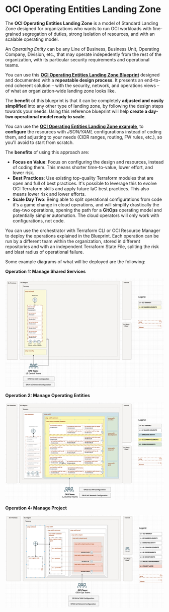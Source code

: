 # OCI Operating Entities Landing Zone

The **OCI Operating Entities Landing Zone** is a model of Standard Landing Zone designed for organizations who wants to run OCI workloads with fine-grained segregation of duties, strong isolation of resources, and with an scalable operating model.

An *Operating Entity* can be any Line of Business, Business Unit, Operating Company, Division, etc., that may operate indepedently from the rest of the organization, with its particular security requirements and operational teams. 

You can use this **[OCI Operating Entities Landing Zone Blueprint](https://github.com/oracle-quickstart/terraform-oci-open-lz)** designed and documented with a **repeatable design process**. It presents an end-to-end coherent solution &ndash; with the security, network, and operations views &ndash; of what an organization-wide landing zone looks like.

The **benefit** of this blueprint is that it can be completely **adjusted and easily simplified** into any other type of landing zone, by following the design steps towards your needs.  Using this reference blueprint will help **create a day-two operational model ready to scale**.

You can use the [**OCI Operating Entities Landing Zone example**](https://github.com/oracle-quickstart/terraform-oci-open-lz/tree/master/examples/oci-open-lz), to **configure** the resources with *JSON/YAML* configurations instead of coding them, and adjusting to your needs (CIDR ranges, routing, FW rules, etc.), so you'll avoid to start from scratch.

The **benefits** of using this approach are: 
- **Focus on Value**: Focus on configuring the design and resources, instead of coding them. This means shorter time-to-value, lower effort, and lower risk.
- **Best Practices**: Use existing top-quality Terraform modules that are open and full of best practices. It's possible to leverage this to evolve OCI Terraform skills and apply future IaC best practices. This also means lower risk and lower efforts.
- **Scale Day Two**: Being able to split operational configurations from code it's a game change in cloud operations, and will simplify drastically the day-two operations, opening the path for a **GitOps** operating model and potentially simpler automation. The cloud operators will only work with configurations, not code.

You can use the orchestrator with Terraform CLI or OCI Resource Manager to deploy the operations explained in the Blueprint. Each operation can be run by a different team within the organization, stored in different repositories and with an independent Terraform State File, spliting the risk and blast radius of operational failure.

Some example diagrams of what will be deployed are the following:

**Operation 1: Manage Shared Services**

![Operation 1: Manage Shared Services](images/oci-lz-operating-entities-op01.png)

**Operation 2: Manage Operating Entities**

![Operation 2: Manage Operating Entity](images/oci-lz-operating-entities-op02.png)

**Operation 4: Manage Project**

![Operation 4: Manage Project](images/oci-lz-operating-entities-op04.png)
